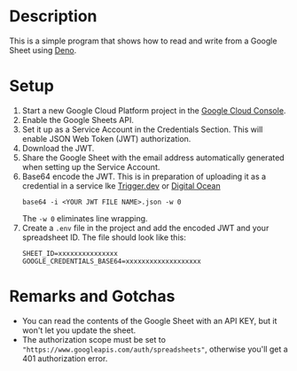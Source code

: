 # Description

This is a simple program that shows how to read and write from a Google Sheet using [Deno](https://deno.com/).

# Setup

1. Start a new Google Cloud Platform project in the [Google Cloud Console](https://console.cloud.google.com).
2. Enable the Google Sheets API.
3. Set it up as a Service Account in the Credentials Section.  This will enable JSON Web Token (JWT) authorization.
4. Download the JWT.
5. Share the Google Sheet with the email address automatically generated when setting up the Service Account.
6. Base64 encode the JWT.  This is in preparation of uploading it as a credential in a service lke [Trigger.dev](https://trigger.dev/) or [Digital Ocean](https://www.digitalocean.com/)
   ```
   base64 -i <YOUR JWT FILE NAME>.json -w 0
   ```
   The `-w 0` eliminates line wrapping.
7. Create a `.env` file in the project and add the encoded JWT and your spreadsheet ID.  The file should look like this: 
   ```
   SHEET_ID=xxxxxxxxxxxxxxx
   GOOGLE_CREDENTIALS_BASE64=xxxxxxxxxxxxxxxxxxx
   ```

# Remarks and Gotchas

* You can read the contents of the Google Sheet with an API KEY, but it won't let you update the sheet.  
* The authorization scope must be set to  
  `"https://www.googleapis.com/auth/spreadsheets"`, otherwise you'll get a 401 authorization error.
